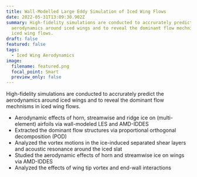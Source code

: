 ```yaml
---
title: Wall-Modelled Large Eddy Simulation of Iced Wing Flows
date: 2022-05-31T13:09:30.902Z
summary: High-fidelity simulations are conducted to accrurately predict the
  aerodynamics around iced wings and to reveal the dominant flow mechnisms in
  iced wing flows.
draft: false
featured: false
tags:
  - Iced Wing Aerodynamics
image:
  filename: featured.png
  focal_point: Smart
  preview_only: false
---
```

High-fidelity simulations are conducted to accrurately predict the aerodynamics around iced wings and to reveal the dominant flow mechnisms in iced wing flows.

* Aerodynamic effects of horn, streamwise and ridge ice on (multi-element) airfoils via wall-modeled LES and AMD-IDDES
* Extracted the dominant flow structures via proportional orthogonal decomposition (POD)
* Analyzed the vortex motions in the ice-induced separated shear layers and acoustic resonance around the iced slat
* Studied the aerodynamic effects of horn and streamwise ice on wings via AMD-IDDES
* Analyzed the effects of wing tip vortex and end-wall interactions